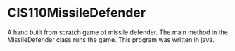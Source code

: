 # CIS110MissileDefender
A hand built from scratch game of missile defender. The main method in the MissileDefender class runs the game. This program was written in java.
